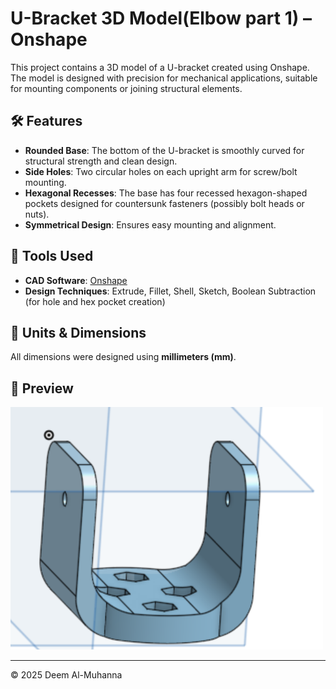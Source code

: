 # U-Bracket 3D Model(Elbow part 1) – Onshape

This project contains a 3D model of a U-bracket created using Onshape. The model is designed with precision for mechanical applications, suitable for mounting components or joining structural elements.

## 🛠️ Features

- **Rounded Base**: The bottom of the U-bracket is smoothly curved for structural strength and clean design.
- **Side Holes**: Two circular holes on each upright arm for screw/bolt mounting.
- **Hexagonal Recesses**: The base has four recessed hexagon-shaped pockets designed for countersunk fasteners (possibly bolt heads or nuts).
- **Symmetrical Design**: Ensures easy mounting and alignment.

## 🧰 Tools Used

- **CAD Software**: [Onshape](https://www.onshape.com/)
- **Design Techniques**: Extrude, Fillet, Shell, Sketch, Boolean Subtraction (for hole and hex pocket creation)

## 📏 Units & Dimensions

All dimensions were designed using **millimeters (mm)**. 

## 📸 Preview

![U-Bracket Model](./Screenshot%202025-07-27%20114712.png)


---

© 2025 Deem Al-Muhanna
